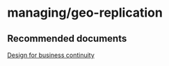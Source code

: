 <properties
	pageTitle="managing/geo-replication"
	description="managing/geo-replication"
	service="microsoft.sql"
	resource="servers"
	authors="aashu"
	displayOrder=""
	selfHelpType="generic"
	supportTopicIds="32302681"
	resourceTags=""
	productPesIds="13491"
	cloudEnvironments="public, MoonCake"
/>

# managing/geo-replication

## **Recommended documents**
[Design for business continuity](https://azure.microsoft.com/documentation/articles/sql-database-business-continuity-design/)
